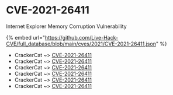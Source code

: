 # CVE-2021-26411

Internet Explorer Memory Corruption Vulnerability

{% embed url="https://github.com/Live-Hack-CVE/full_database/blob/main/cves/2021/CVE-2021-26411.json" %}


* CrackerCat ~> [CVE-2021-26411](https://www.alice-snow.ru/2021/database/cve-2021-26411/cve-2021-26411-crackercat)
* CrackerCat ~> [CVE-2021-26411](https://www.alice-snow.ru/2021/database/cve-2021-26411/cve-2021-26411-crackercat)
* CrackerCat ~> [CVE-2021-26411](https://www.alice-snow.ru/2021/database/cve-2021-26411/cve-2021-26411-crackercat)
* CrackerCat ~> [CVE-2021-26411](https://www.alice-snow.ru/2021/database/cve-2021-26411/cve-2021-26411-crackercat)
* CrackerCat ~> [CVE-2021-26411](https://www.alice-snow.ru/2021/database/cve-2021-26411/cve-2021-26411-crackercat)
* CrackerCat ~> [CVE-2021-26411](https://www.alice-snow.ru/2021/database/cve-2021-26411/cve-2021-26411-crackercat)